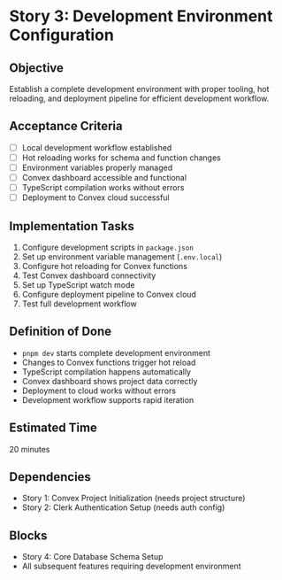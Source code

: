 # Story 3: Development Environment Configuration

## Objective
Establish a complete development environment with proper tooling, hot reloading, and deployment pipeline for efficient development workflow.

## Acceptance Criteria
- [ ] Local development workflow established
- [ ] Hot reloading works for schema and function changes
- [ ] Environment variables properly managed
- [ ] Convex dashboard accessible and functional
- [ ] TypeScript compilation works without errors
- [ ] Deployment to Convex cloud successful

## Implementation Tasks
1. Configure development scripts in `package.json`
2. Set up environment variable management (`.env.local`)
3. Configure hot reloading for Convex functions
4. Test Convex dashboard connectivity
5. Set up TypeScript watch mode
6. Configure deployment pipeline to Convex cloud
7. Test full development workflow

## Definition of Done
- `pnpm dev` starts complete development environment
- Changes to Convex functions trigger hot reload
- TypeScript compilation happens automatically
- Convex dashboard shows project data correctly
- Deployment to cloud works without errors
- Development workflow supports rapid iteration

## Estimated Time
20 minutes

## Dependencies
- Story 1: Convex Project Initialization (needs project structure)
- Story 2: Clerk Authentication Setup (needs auth config)

## Blocks
- Story 4: Core Database Schema Setup
- All subsequent features requiring development environment
